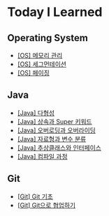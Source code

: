 # Today I Learned
## Operating System
* [[OS] 메모리 관리](https://github.com/song21677/TIL/blob/main/cs/operating-system/%EB%A9%94%EB%AA%A8%EB%A6%AC%20%EA%B4%80%EB%A6%AC.md)
* [[OS] 세그먼테이션](https://github.com/song21677/TIL/blob/main/cs/operating-system/%EC%84%B8%EA%B7%B8%EB%A8%BC%ED%85%8C%EC%9D%B4%EC%85%98.md)
* [[OS] 페이징](https://github.com/song21677/TIL/blob/main/cs/operating-system/%ED%8E%98%EC%9D%B4%EC%A7%95.md)

## Java
* [[Java] 다형성](https://github.com/song21677/TIL/blob/main/Language/java/%EB%8B%A4%ED%98%95%EC%84%B1.md)
* [[Java] 상속과 Super 키워드](https://github.com/song21677/TIL/blob/main/Language/java/%EC%83%81%EC%86%8D%EA%B3%BC%20Super%20%ED%82%A4%EC%9B%8C%EB%93%9C.md)
* [[Java] 오버로딩과 오버라이딩](https://github.com/song21677/TIL/blob/main/Language/java/%EC%98%A4%EB%B2%84%EB%A1%9C%EB%94%A9%EA%B3%BC%20%EC%98%A4%EB%B2%84%EB%9D%BC%EC%9D%B4%EB%94%A9.md)
* [[Java] 자료형과 변수 분류](https://github.com/song21677/TIL/blob/main/Language/java/%EC%9E%90%EB%A3%8C%ED%98%95%EA%B3%BC%20%EB%B3%80%EC%88%98%20%EB%B6%84%EB%A5%98.md)
* [[Java] 추상클래스와 인터페이스](https://github.com/song21677/TIL/blob/main/Language/java/%EC%B6%94%EC%83%81%20%ED%81%B4%EB%9E%98%EC%8A%A4%EC%99%80%20%EC%9D%B8%ED%84%B0%ED%8E%98%EC%9D%B4%EC%8A%A4.md)
* [[Java] 컴파일 과정](https://github.com/song21677/TIL/blob/main/Language/java/%EC%BB%B4%ED%8C%8C%EC%9D%BC%20%EA%B3%BC%EC%A0%95.md)

## Git
* [[Git] Git 기초](https://sy99.tistory.com/40)
* [[Git] Git으로 협업하기](https://sy99.tistory.com/41?category=1379257)
